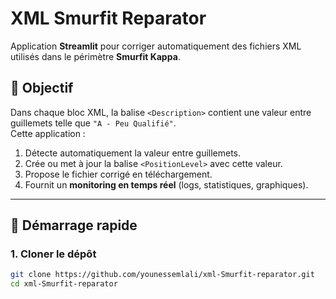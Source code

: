 # XML Smurfit Reparator

Application **Streamlit** pour corriger automatiquement des fichiers XML utilisés dans le périmètre **Smurfit Kappa**.

## 🎯 Objectif
Dans chaque bloc XML, la balise `<Description>` contient une valeur entre guillemets telle que `"A - Peu Qualifié"`.  
Cette application :
1. Détecte automatiquement la valeur entre guillemets.
2. Crée ou met à jour la balise `<PositionLevel>` avec cette valeur.
3. Propose le fichier corrigé en téléchargement.
4. Fournit un **monitoring en temps réel** (logs, statistiques, graphiques).

---

## 🚀 Démarrage rapide

### 1. Cloner le dépôt
```bash
git clone https://github.com/younessemlali/xml-Smurfit-reparator.git
cd xml-Smurfit-reparator
